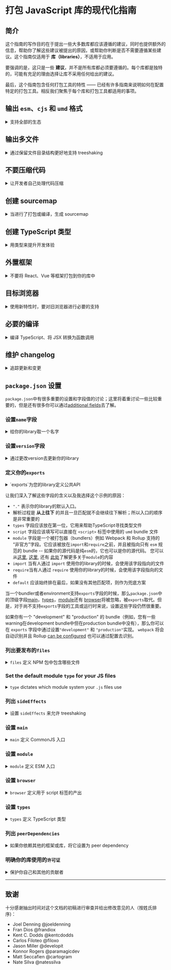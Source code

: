# 打包 JavaScript 库的现代化指南

## 简介

这个指南的写作目的在于提出一些大多数库都应该遵循的建议，同时也提供额外的信息，帮助你了解这些建议被提出的原因，或帮助你判断是否不需要遵循某些建议。这个指南仅适用于 **库（libraries）**，不适用于应用。

要强调的是，这只是一些 **建议**，并不是所有库都必须要遵循的。每个库都是独特的，可能有充足的理由选择让库不采用任何给出的建议。

最后，这个指南包含任何打包工具的特性 —— 已经有许多指南来说明如何在配置特定的打包工具。相反我们聚焦于每个库和打包工具都适用的事项。

## 输出 `esm`、`cjs` 和 `umd` 格式

<details>
<summary>支持全部的生态</summary>

`esm` 是“EcmaScript module”的缩写。

`cjs` 是“CommonJS module”的缩写。

`umd` 是“Universal Module Definition”的缩写，它可以在 `<script>` 标签中执行、被 `CommonJS` 模块加载器加载、被 `AMD` 模块加载器加载。

`esm` 被认为是“未来”，但 `cjs` 仍然在社区和生态系统中占有重要地位。`esm` 对于打包工具来说更容易正确地进行 treeshaking，因此对于库来说，具有这种格式很重要。或许在将来的某一天，你的库只需要输出 `esm`。

你可能已经注意到，`umd` 兼容 CommonJS 模块加载器 —— 是否要同时指定 `cjs` 和 `umd` 完全取决于你。在某些情况下，这没有必要。但有些情况下，最好有一个保持源代码的文件和目录结构的纯 `cjs` 输出，和一个输出到单个文件的 `umd`，这样就可以轻松地将其用于 `<script>` 标签。

最后还需要注意是，在开发人员在其应用中同时使用 `cjs` 和 `esm` 格式的情况下，可能会发生双包危险。[dual package hazard](https://nodejs.org/api/packages.html#dual-package-hazard) 一文介绍了一些缓解该问题的方法，[`package.json#exports`](#define-your-exports) 中的条件导出也可以帮助防止这种情况的发生。

</details>

## 输出多文件

<details>
<summary>通过保留文件目录结构更好地支持 treeshaking</summary>

如果你对你的库使用了打包工具或编译工具，对其进行配置保留源文件目录结构。这样可以更容易地标记特定文件具有副作用，这有助于开发者的打包工具进行 threeshaking。更多信息，请参阅这篇文章。

</details>

## 不要压缩代码

<details>
<summary>让开发者自己处理代码压缩</summary>

如果你对你的库使用了打包工具或编译工具，对其进行配置不要进行代码压缩。压缩后的代码难以被开发者的打包工具进行 threeshaking，而且开发者的打包工具将会对你的库进行压缩。更多信息，请参阅这篇文章。

一个例外是，如果你正在创建一个无需打包工具处理，能在直接在浏览器中使用的包（通常，这些包是 `umd` 格式的，但也可以是现代的 `esm` 格式）。在这种情况下，你应该对代码进行压缩，并创建 sourcemap，而且可能期望它是个单文件。

</details>

## 创建 sourcemap

<details>
<summary>当进行了打包或编译，生成 sourcemap</summary>

对源代码进行任何形式的编译，都将导致未来某个抛出的异常位置，无法与源码对应起来。
为了帮助未来的自己，创建 sourcemap，即使编译工作很少。

</details>

## 创建 TypeScript 类型

<details>
<summary>用类型来提升开发体验</summary>

</details>

## 外置框架

<details>
<summary>不要将 React、Vue 等框架打包到你的库中</summary>

当构建的库依赖某个框架（例如 React、Vue 等），或者是作为另一个库的插件，你可能需要将框架配置到“externals”中。这可以使你的库引用这个框架，但不会将其包含在最终的产出中。这会防止产生一些 bug，并减少库的体积。

你应该也需要将框架添加到库的 `package.json` 的 peer dependencies 中，这将帮助开发者发现你依赖某个框架。

</details>

## 目标浏览器

<details>
<summary>使用新特性时，要对旧浏览器进行必要的支持</summary>

这篇 web.dev 上的文章提供了一个很好的案例，并提供了关于指导原则：

* 当使用你的库时，允许开发者支持老版本的浏览器。
* 输出多个产物来支持不同版本的浏览器。

一个例子是，如果你使用 TypeScript，你应该在 `tsconfig.json` 中将 `"target"` 设置为 `ESNext`。

</details>

## 必要的编译

<details>
<summary>编译 TypeScript、将 JSX 转换为函数调用</summary>

如果库的源码是需要进行编译的形式，如 TypeScript、React 或 Vue 组件等，那么你库需要输出的是编译后的代码。

例如：

* 你的 TypeScript 代码应该输出为 JavaScript。
* 你的 React 组件，例如 `<Example />`，应该在输出中使用 `jsx()` 或 `createElement()` 替换 JSX 语法。

</details>

## 维护 changelog

<details>
<summary>追踪更新和变更</summary>

要让开发者能了解到有哪些变更和对他们的影响，至于是通过自动化工具还是通过亲自动手的方式来处理，这无关紧要。理想情况下，库的每次版本变更都应该在 changelog 进行同步更新。

</details>

## `package.json` 设置

`package.json`中有很多重要的设置和字段值的讨论；这里将着重讨论一些比较重要的，但是还有很多你可以通过[additional fields](https://docs.npmjs.com/cli/v8/configuring-npm/package-json)去了解。

### 设置`name`字段

<details>
<summary>给你的library取一个名字</summary>

`name`字段是用来表明你的包在`npm`上的名字，开发者可以通过这个名字去安装并使用你的代码。

怎样给代码库命名是有一些规范限制的，如果你的代码库属于某个组织，你还可以创建一个scope。更多细节可以参考[name docs on npm](https://docs.npmjs.com/cli/v8/configuring-npm/)。

`name`和[version](#设置`version`字段)字段在代码库每次迭代的过程中共同形成一个独一无二的标志。

</details>

### 设置`version`字段

<details>
<summary>通过更改version去更新你的library</summary>

正如[name](#设置`name`字段)部分所说，`name`和`version`共同为您的library在npm上创建一个唯一标识。当您对库中的代码进行更新时，您可以更新`version`字段并发布以允许开发人员获取该新代码。


建议使用[semver](https://semver.org/)版本策略，但要注意的是有些library选择[calver](https://calver.org/)策略或者使用他们自己制定的版本策略。无论您选择使用哪种策略，都应该记录下来，以便开发人员了解您的库的版本控制是如何工作的。

您还应该在[changelog](#维护-changelog)中记录您的更改。

</details>

### 定义你的`exports`

<details>
<summary>`exports`为您的library定义公共API</summary>

`package.json`中的`exports`字段 - 有时被称为"export maps" - 是一个非常有用的补充，尽管它确实增加了一些复杂性。它做的最重要的两件事是：

1. 定义哪些东西可以从你的library中导入，哪些则不可以，以及可导入的内容的名字。如果没有在`exports`中被列出，那么开发者就不可以`import`/`require`它们。换句话说，`exports`的表现像是给你的library用户查看的公共API，帮助定义哪些是外部的哪些是内部的。

2. 允许您根据不同的条件（您可以定义）去选择那个文件是被导入的，例如“文件是被`import`还是被`require`”？开发人员需要的是`development`版本的library还是`production`版本等等。

关于这部分的内容 [NodeJS团队](https://nodejs.org/api/packages.html#package-entry-points) 和 [Webpack团队](https://webpack.js.org/guides/package-exports/) 提供了一些很优秀的文档。在此我们就列出一个涵盖大部分常用场景的例子：

```json
{
  "exports": {
    ".": {
      "types": "index.d.ts",
      "script": "index.umd.js",
      "module": "index.js",
      "import": "index.js",
      "require": "index.cjs",
      "default": "index.js"
    },
    "./package.json": "./package.json"
  }
}
```
</details>


让我们深入了解这些字段的含义以及我选择这个示例的原因：

- `"."` 表示你的library的默认入口。
- 解析过程是 **从上往下** 的并且一旦匹配就不会继续往下解析；所以入口的顺序是非常重要的
- `types` 字段应该放在第一位，它用来帮助TypeScript寻找类型文件
- `script` 字段应该填写可以直接在 `<script>` 标签中使用的 `umd` bundle 文件
- `module` 字段是一个被打包器（bundlers）例如 Webpack 和 Rollup 支持的 “非官方”字段。它应该被放在`import`和`require`之前，并且被指向只有 `esm` 规范的 bundle -- 如果你的源代码是纯`esm`的，它也可以是你的源代码。 您可以从[这里](https://github.com/webpack/webpack/issues/11014#issuecomment-641550630), [这里](https://github.com/webpack/webpack/issues/11014#issuecomment-643256943), 还有 [此处](https://github.com/rollup/plugins/pull/540#issuecomment-692078443)了解更多关于`module`的内容
- `import` 当有人通过 `import` 使用你的library的时候，会使用该字段指向的文件
- `require`当有人通过 `require` 使用你的library的时候，会使用该字段指向的文件
- `default` 应该始终排在最后，如果没有其他匹配项，则作为兜底方案


当一个bundler或者environment支持`exports`字段的时候，那么`package.json`中的顶级字段[main](#set-the-main-field)，[types](#set-the-types-field)，[module](#set-the-module-field)还有 [browser](#set-the-browser-field)将被忽略，被`exports`取代。但是，对于尚不支持`exports`字段的工具或运行时来说，设置这些字段仍然很重要。

如果你有一个 "development" 和 "production" 的 bundle（例如，您有一些warning在development bundle中但在production bundle中没有），那么你可以在 `exports` 字段中通过设置`"development"` 和 `"production"`实现。 `webpack` 将会自动识别并且 Rollup [can be configured](https://github.com/rollup/plugins/tree/master/packages/node-resolve/#exportconditions) 也可以通过配置去识别。

</details>

### 列出要发布的`files`

<details>
<summary><code>files</code> 定义 NPM 包中包含哪些文件</summary>

The [`files`](https://docs.npmjs.com/cli/v8/configuring-npm/package-json#files) field indicates to the `npm` CLI which files and folders to include when you package your library to be put on NPM's package registry.

For example, if you transform your code from TypeScript into JavaScript, you probably don't want to include the TypeScript source code in your NPM package. (Instead, you should include [sourcemaps](#create-sourcemaps))

Files can take an array of strings (and those strings can include glob-like syntax if needed), so generally it will look like:

```json
{
  "files": ["dist"]
}
```

Be aware that the files array doesn't accept a relative specifier; writing `"files": ["./dist"]` will not work as expected.

One great way to verify you have set the files field up correctly is by running [`npm publish --dry-run`](https://docs.npmjs.com/cli/v8/commands/npm-publish#dry-run), which will list off the files that will be included based on this setting.

</details>

### Set the default module `type` for your JS files

<details>
<summary><code>type</code> dictates which module system your <code>.js</code> files use</summary>

With the split the CommonJS and ESM module systems, runtimes and bundlers need a way to determine what type of module system your `.js` files are using. Because CommonJS came first, that is the default - but you can change it by adding `"type": "module"` to your `package.json`, which then means that your `.js` files will be viewed as ESM modules.

Your options are either `"module"` or `"commonjs"`, and it's highly recommended that you set it to one or the other to explicity declare which one you're using.

Note that you can have a mix of module types in the project, through a couple of tricks:

- `.mjs` files will _always_ be ESM modules, even if your `package.json` has `"type": "commonjs"` (or nothing for `type`)
- `.cjs` files will _always_ be CommonJS modules, even if your `package.json` has `"type": "module"`
- You can add additional `package.json` files that are nested inside of folders; runtimes and bundlers look for the _nearest_ `package.json` and will traverse the folder path upwards until they find it. This means you could have two different folders, both using `.js` files, but each with their own `package.json` set to a different `type` to get both a CommonJS- and ESM-based folder.

Refer to the excellent NodeJS documentation [here](https://nodejs.org/docs/latest-v18.x/api/packages.html#determining-module-system) and [here](https://nodejs.org/docs/latest-v18.x/api/packages.html#packagejson-and-file-extensions) for more information.

</details>

### 列出 `sideEffects`

<details>
<summary>设置 <code>sideEffects</code> 来允许 treeshaking </summary>

创建一个“纯模块”带来的优点与创建一个[纯函数](https://en.wikipedia.org/wiki/Pure_function)十分类似；打包工具能够对你的库更好的进行 treeshaking。

通过设置 `sideEffects` 让打包工具知道你的模块是否是“纯”的。不设置这个字段，打包工具将不得不假设你**所有**的模块都是有副作用。

`sideEffects` 可以设为 `false`，表示没有任何模块具有副作用，也可以设置为字符串数组来列出哪些文件具有副作用。例如：


```jsonc
{
  // 所有模块都是“纯”的
  "sideEffects": false
}
```

or

```jsonc
{
  // 除了 "module.js"，所有模块都是“纯”的
  "sideEffects": ["module.js"]
}
```

所以，什么让一个模块具有副作用？例如修改一个全局变量，发送 API 请求，或导出 CSS，而且开发人员不需要做任何事情这些动作就会被执行。例如：

```js
// 具有副作用的模块

export const myVar = "hello";

window.example = "testing";
```

导入 `myVar` 时，你的模块自动设置  `window.example`。

例如：

```js
import { myVar } from "library";

console.log(window.example);
// 打印 "testing"
```

在某些情况下，如 polyfill，这种行为是有意的。然而，如果我们想让这个模块是“纯”的，我们可以将对 `window.example` 的赋值移动到一个函数中。例如：

```js
// 一个“纯”模块

export const myVar = "hello";

export function setExample() {
  window.example = "testing";
}
```

现在这是一个“纯”模块。注意，从开发者的角度来看会有不同：

```js
import { myVar, setExample } from "library";

console.log(window.example);
// 打印 "undefined"

setExample();

console.log(window.example);
// 打印 "testing"
```

通过[这篇文章](https://webpack.js.org/guides/tree-shaking/#mark-the-file-as-side-effect-free)来了解更多。

</details>

### 设置 `main`

<details>
<summary><code>main</code> 定义 CommonJS 入口 </summary>

`main` 是一个当打包工具或运行时不支持 [`package.json#exports`](#define-your-exports) 时的兜底方案；如果打包工具或运行时支持条件导出，则不会使用 `main`。

`main` 应该指向一个兼容 CommonJS 格式的产出；它应该与条件导出中的 `require` 保持一致。

</details>

### 设置 `module`

<details>
<summary><code>module</code> 定义 ESM 入口</summary>

`module` 是一个当打包工具或运行时不支持 [`package.json#exports`](#define-your-exports) 时的兜底方案；如果打包工具或运行时支持条件导出，则不会使用 `module`。

`module` 应该指向一个兼容 ESM 格式的产出；它应该与条件导出中的 `module` 或 `import` 保持一致。

</details>

### 设置 `browser`

<details>
<summary><code>browser</code> 定义用于 script 标签的产出 </summary>

`browser` 是一个当打包工具或运行时不支持 [`package.json#exports`](#define-your-exports) 时的兜底方案；如果打包工具或运行时支持条件导出， 则不会使用 `browser`。

`browser` 应该指向 `umd` 格式的产出；它应该与条件导出中的 `script` 文件保持一致。

</details>

### 设置 `types`

<details>
<summary><code>types</code> 定义 TypeScript 类型 </summary>

`types` 是一个当打包工具或运行时不支持 [`package.json#exports`](#define-your-exports) 时的兜底方案； 如果打包工具或运行时支持条件导出，则不会使用 `types`。

`types` 应该指向你的 TypeScript 入口文件，例如 `index.d.ts`；它应该与条件导出中的 `types` 文件保持一致。

</details>

### 列出 `peerDependencies`

<details>
<summary>如果你依赖其他的框架或库，将它设置为 peer dependency</summary>

你应该[外置框架](#externalize-frameworks)。然而，这样做后，开发者为了让你的库正常工作，需要自行安装你需要的框架。通过设置 `peerDependencies` 让他们知道他们所需要安装的框架。
- 例如，如果你创建了一个 React 库：

```json
{
  "peerDependencies": {
    "react": "^18.2.0",
    "react-dom": "^18.2.0"
  }
}
```

通过[这篇文章](https://nodejs.org/en/blog/npm/peer-dependencies/)来了解更多。

你应该以书面形式来体现这些依赖；例如，`npm v3-v6` 不安装 peer dependencies，而 `npm v7+` 将自动安装 peer dependencies。

</details>

### 明确你的库使用的`许可证`

<details>
<summary>保护你自己和其他的贡献者</summary>

> 开源许可证用于保护贡献者和用户。没有这种保护，企业和有经验的开发人员不会使用该项目。

上述引用来自[选择许可证](https://choosealicense.com/)，这也是一篇很好的文章，来帮助你决定哪个许可证适合你的项目。

当你决定了许可证，[关于许可证的 npm 文档](https://docs.npmjs.com/cli/v8/configuring-npm/package-json#license)中描述了许可证字段的格式。例如：

```json
{
  "license": "MIT"
}
```

除此之外，你可以在你的项目根目录下创建一个 `LICENSE.txt` 文件，并将许可证的文本复制到这里。

</details>

---

## 致谢

十分感谢抽出时间对这个文档的初稿进行审查并给出修改意见的人（按姓氏排序)：

- Joel Denning @joeldenning
- Fran Dios @frandiox
- Kent C. Dodds @kentcdodds
- Carlos Filoteo @filoxo
- Jason Miller @developit
- Konnor Rogers @paramagicdev
- Matt Seccafien @cartogram
- Nate Silva @natessilva
